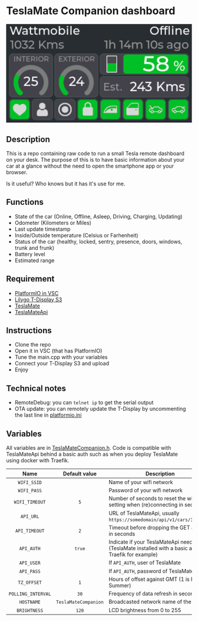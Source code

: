 # TeslaMate Companion dashboard

![main](img/main.png)

## Description
This is a repo containing raw code to run a small Tesla remote dashboard on your desk. The purpose of this is to have basic information about your car at a glance without the need to open the smartphone app or your browser.

Is it useful? Who knows but it has it's use for me.

## Functions
- State of the car (Online, Offline, Asleep, Driving, Charging, Updating)
- Odometer (Kilometers or Miles)
- Last update timestamp
- Inside/Outside temperature (Celsius or Farhenheit)
- Status of the car (healthy, locked, sentry, presence, doors, windows, trunk and frunk)
- Battery level
- Estimated range

## Requirement
- [PlatformIO in VSC](https://platformio.org/)
- [Lilygo T-Display S3](https://www.lilygo.cc/products/t-display-s3)
- [TeslaMate](https://github.com/teslamate-org/teslamate)
- [TeslaMateApi](https://github.com/tobiasehlert/teslamateapi)

## Instructions
- Clone the repo
- Open it in VSC (that has PlatformIO)
- Tune the main.cpp with your variables
- Connect your T-Display S3 and upload
- Enjoy

## Technical notes
- RemoteDebug: you can `telnet ip` to get the serial output
- OTA update: you can remotely update the T-Display by uncommenting the last line in [platformio.ini](./platformio.ini)

## Variables

All variables are in [TeslaMateCompanion.h](./include/TeslaMateCompanion.h).
Code is compatible with TeslaMateApi behind a basic auth such as when you deploy TeslaMate using docker with Traefik.

| Name | Default value | Description
|:-:|:-:|--|
|`WIFI_SSID`||Name of your wifi network|
|`WIFI_PASS`||Password of your wifi network|
|`WIFI_TIMEOUT`|`5`|Number of seconds to reset the wifi setting when (re)connecting in seconds|
|`API_URL`||URL of TeslaMateApi, usually `https://somedomain/api/v1/cars/1/status`|
|`API_TIMEOUT`|`2`|Timeout before dropping the GET attempt in seconds|
|`API_AUTH`|`true`|Indicate if your TeslaMateApi need auth (TeslaMate installed with a basic auth by Traefik for example)|
|`API_USER`||If `API_AUTH`, user of TeslaMate|
|`API_PASS`||If `API_AUTH`, password of TeslaMate|
|`TZ_OFFSET`|`1`|Hours of offset against GMT (1 is France Summer)|
|`POLLING_INTERVAL`|`30`|Frequency of data refresh in seconds|
|`HOSTNAME`|`TeslaMateCompanion`|Broadcasted network name of the device|
|`BRIGHTNESS`|`120`|LCD brightness from 0 to 255|